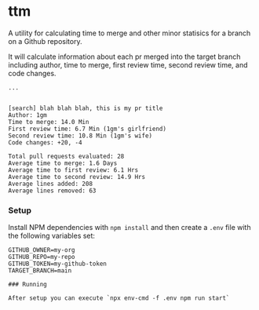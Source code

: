 # ttm

A utility for calculating time to merge and other minor statisics for a branch on a Github repository.

It will calculate information about each pr merged into the target branch including author, time to merge, first review time, second review time, and code changes.

```
...


[search] blah blah blah, this is my pr title
Author: 1gm
Time to merge: 14.0 Min
First review time: 6.7 Min (1gm's girlfriend)
Second review time: 10.8 Min (1gm's wife)
Code changes: +20, -4

Total pull requests evaluated: 28
Average time to merge: 1.6 Days
Average time to first review: 6.1 Hrs
Average time to second review: 14.9 Hrs
Average lines added: 208
Average lines removed: 63
```

### Setup

Install NPM dependencies with `npm install` and then create a `.env` file with the following variables set:

```
GITHUB_OWNER=my-org
GITHUB_REPO=my-repo
GITHUB_TOKEN=my-github-token
TARGET_BRANCH=main

### Running

After setup you can execute `npx env-cmd -f .env npm run start`

